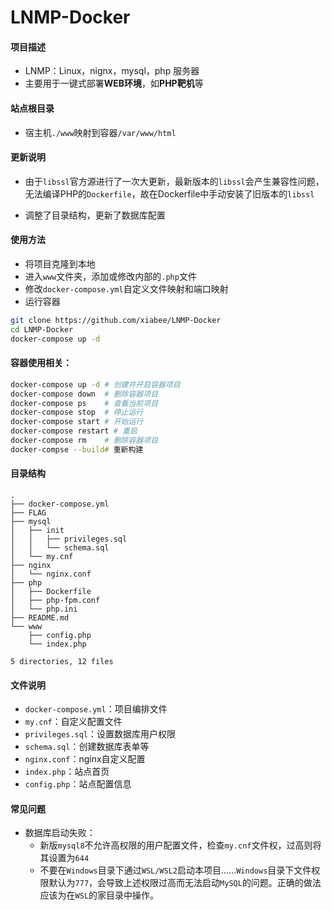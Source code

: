 # LNMP-Docker

#### 项目描述

* LNMP：Linux，nignx，mysql，php 服务器
* 主要用于一键式部署**WEB环境**，如**PHP靶机**等



#### 站点根目录

* 宿主机`./www`映射到容器`/var/www/html`



#### 更新说明

* 由于`libssl`官方源进行了一次大更新，最新版本的`libssl`会产生兼容性问题，无法编译PHP的`Dockerfile`，故在Dockerfile中手动安装了旧版本的`libssl`

* 调整了目录结构，更新了数据库配置

  

#### 使用方法

* 将项目克隆到本地
* 进入`www`文件夹，添加或修改内部的`.php`文件
* 修改`docker-compose.yml`自定义文件映射和端口映射
* 运行容器

```bash
git clone https://github.com/xiabee/LNMP-Docker
cd LNMP-Docker
docker-compose up -d
```



#### 容器使用相关：

```bash
docker-compose up -d # 创建并开启容器项目
docker-compose down  # 删除容器项目
docker-compose ps    # 查看当前项目
docker-compose stop  # 停止运行
docker-compose start # 开始运行
docker-compose restart # 重启
docker-compose rm    # 删除容器项目
docker-compse --build# 重新构建
```



#### 目录结构

```
.
├── docker-compose.yml
├── FLAG
├── mysql
│   ├── init
│   │   ├── privileges.sql
│   │   └── schema.sql
│   └── my.cnf
├── nginx
│   └── nginx.conf
├── php
│   ├── Dockerfile
│   ├── php-fpm.conf
│   └── php.ini
├── README.md
└── www
    ├── config.php
    └── index.php

5 directories, 12 files
```



#### 文件说明

* `docker-compose.yml`：项目编排文件
* `my.cnf`：自定义配置文件
* `privileges.sql`：设置数据库用户权限
* `schema.sql`：创建数据库表单等
* `nginx.conf`：nginx自定义配置
* `index.php`：站点首页
* `config.php`：站点配置信息



#### 常见问题

* 数据库启动失败：
  * 新版`mysql8`不允许高权限的用户配置文件，检查`my.cnf`文件权，过高则将其设置为`644`
  * 不要在`Windows`目录下通过`WSL/WSL2`启动本项目......`Windows`目录下文件权限默认为`777`，会导致上述权限过高而无法启动`MySQL`的问题。正确的做法应该为在`WSL`的家目录中操作。

